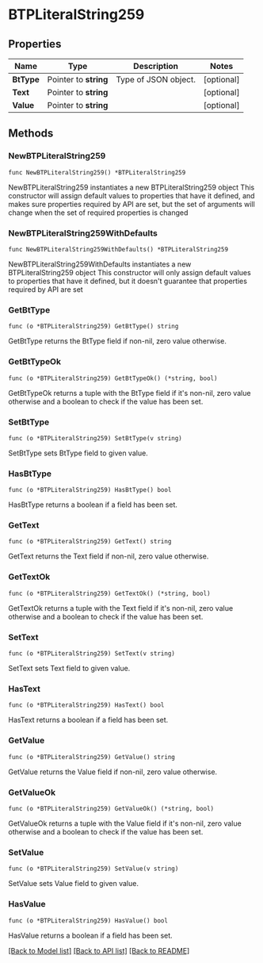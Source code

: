 # BTPLiteralString259

## Properties

Name | Type | Description | Notes
------------ | ------------- | ------------- | -------------
**BtType** | Pointer to **string** | Type of JSON object. | [optional] 
**Text** | Pointer to **string** |  | [optional] 
**Value** | Pointer to **string** |  | [optional] 

## Methods

### NewBTPLiteralString259

`func NewBTPLiteralString259() *BTPLiteralString259`

NewBTPLiteralString259 instantiates a new BTPLiteralString259 object
This constructor will assign default values to properties that have it defined,
and makes sure properties required by API are set, but the set of arguments
will change when the set of required properties is changed

### NewBTPLiteralString259WithDefaults

`func NewBTPLiteralString259WithDefaults() *BTPLiteralString259`

NewBTPLiteralString259WithDefaults instantiates a new BTPLiteralString259 object
This constructor will only assign default values to properties that have it defined,
but it doesn't guarantee that properties required by API are set

### GetBtType

`func (o *BTPLiteralString259) GetBtType() string`

GetBtType returns the BtType field if non-nil, zero value otherwise.

### GetBtTypeOk

`func (o *BTPLiteralString259) GetBtTypeOk() (*string, bool)`

GetBtTypeOk returns a tuple with the BtType field if it's non-nil, zero value otherwise
and a boolean to check if the value has been set.

### SetBtType

`func (o *BTPLiteralString259) SetBtType(v string)`

SetBtType sets BtType field to given value.

### HasBtType

`func (o *BTPLiteralString259) HasBtType() bool`

HasBtType returns a boolean if a field has been set.

### GetText

`func (o *BTPLiteralString259) GetText() string`

GetText returns the Text field if non-nil, zero value otherwise.

### GetTextOk

`func (o *BTPLiteralString259) GetTextOk() (*string, bool)`

GetTextOk returns a tuple with the Text field if it's non-nil, zero value otherwise
and a boolean to check if the value has been set.

### SetText

`func (o *BTPLiteralString259) SetText(v string)`

SetText sets Text field to given value.

### HasText

`func (o *BTPLiteralString259) HasText() bool`

HasText returns a boolean if a field has been set.

### GetValue

`func (o *BTPLiteralString259) GetValue() string`

GetValue returns the Value field if non-nil, zero value otherwise.

### GetValueOk

`func (o *BTPLiteralString259) GetValueOk() (*string, bool)`

GetValueOk returns a tuple with the Value field if it's non-nil, zero value otherwise
and a boolean to check if the value has been set.

### SetValue

`func (o *BTPLiteralString259) SetValue(v string)`

SetValue sets Value field to given value.

### HasValue

`func (o *BTPLiteralString259) HasValue() bool`

HasValue returns a boolean if a field has been set.


[[Back to Model list]](../README.md#documentation-for-models) [[Back to API list]](../README.md#documentation-for-api-endpoints) [[Back to README]](../README.md)


